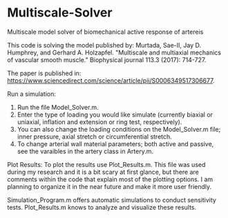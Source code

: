 # Multiscale-Solver
Multiscale model solver of biomechanical active response of artereis

This code is solving the model published by:
Murtada, Sae-II, Jay D. Humphrey, and Gerhard A. Holzapfel.
"Multiscale and multiaxial mechanics of vascular smooth muscle." Biophysical journal 113.3 (2017): 714-727.

The paper is published in: https://www.sciencedirect.com/science/article/pii/S0006349517306677.

Run a simulation:
1. Run the file Model_Solver.m.
2. Enter the type of loading you would like simulate (currently biaxial or uniaxial, inflation and extension or ring test, respectively).
3. You can also change the loading conditions on the Model_Solver.m file; inner pressure, axial stretch or circumferential stretch.
4. To change arterial wall material parameters; both active and passive, see the varaibles in the artery class in Artery.m.

Plot Results:
To plot the results use Plot_Results.m. This file was used during my research and it is a bit scary at first glance, but there are comments within the code that explain most of the plotting options.
I am planning to organize it in the near future and make it more user friendly.

Simulation_Program.m offers automatic simulations to conduct sensitivity tests. Plot_Results.m knows to analyze and visualize these results.
